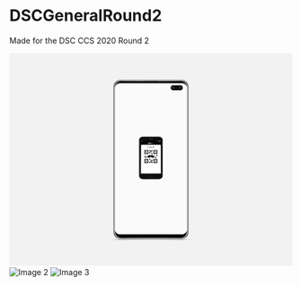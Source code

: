 # DSCGeneralRound2
Made for the DSC CCS 2020 Round 2 

![Image 1](/galaxy-s10-mockup.png)
![Image 2](/galaxy-s10-mockup(1).png)
![Image 3](/galaxy-s10-mockup(2).png)


